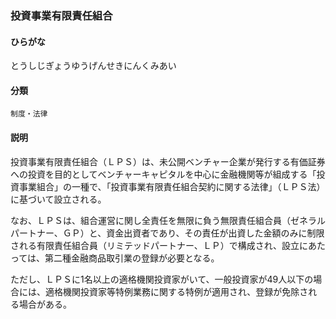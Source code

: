 <div style="display:none;">

## [あ行](securities-terms?id=あ行)
## [か行](securities-terms?id=か行)
## [さ行](securities-terms?id=さ行)
## [た行](securities-terms?id=た行)

</div>

### 投資事業有限責任組合

#### ひらがな

とうしじぎょうゆうげんせきにんくみあい

#### 分類

`制度・法律`

#### 説明

投資事業有限責任組合（ＬＰＳ）は、未公開ベンチャー企業が発行する有価証券への投資を目的としてベンチャーキャピタルを中心に金融機関等が組成する「投資事業組合」の一種で、「投資事業有限責任組合契約に関する法律」（ＬＰＳ法）に基づいて設立される。
 
なお、ＬＰＳは、組合運営に関し全責任を無限に負う無限責任組合員（ゼネラルパートナー、ＧＰ）と、資金出資者であり、その責任が出資した金額のみに制限される有限責任組合員（リミテッドパートナー、ＬＰ）で構成され、設立にあたっては、第二種金融商品取引業の登録が必要となる。
 
ただし、ＬＰＳに1名以上の適格機関投資家がいて、一般投資家が49人以下の場合には、適格機関投資家等特例業務に関する特例が適用され、登録が免除される場合がある。

<div style="display:none;">

## [な行](securities-terms?id=な行)
## [は行](securities-terms?id=は行)
## [ま行](securities-terms?id=ま行)
## [や行](securities-terms?id=や行)
## [ら行](securities-terms?id=ら行)
## [わ行](securities-terms?id=わ行)
## [英数字・記号](securities-terms?id=英数字・記号)

</div>

